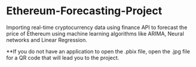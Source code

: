# Ethereum-Forecasting-Project
 Importing real-time cryptocurrency data using finance API to forecast the price of Ethereum using machine learning algorithms like ARIMA, Neural networks and Linear Regression.

**If you do not have an application to open the .pbix file, open the .jpg file for a QR code that will lead you to the project. 
